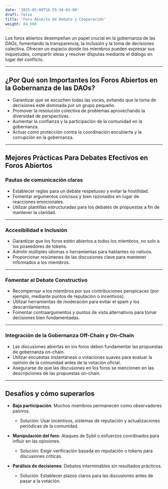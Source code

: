 ```yaml
---
date: '2025-03-09T16:55:34-03:00'
draft: false
title: 'Foro Abierto de Debate y Cooperación'
weight: 84_000
---
```


Los foros abiertos desempeñan un papel crucial en la gobernanza de las DAOs, fomentando la transparencia, la inclusión y la toma de decisiones colectiva. Ofrecen un espacio donde los miembros pueden expresar sus inquietudes, compartir ideas y resolver disputas mediante el diálogo en lugar del conflicto.

---

## **¿Por Qué son Importantes los Foros Abiertos en la Gobernanza de las DAOs?**

- Garantizar que se escuchen todas las voces, evitando que la toma de decisiones esté dominada por un grupo pequeño.
- Promover la resolución colectiva de problemas aprovechando la diversidad de perspectivas.
- Aumentar la confianza y la participación de la comunidad en la gobernanza.
- Actuar como protección contra la coordinación encubierta y la corrupción en la gobernanza.

---

## **Mejores Prácticas Para Debates Efectivos en Foros Abiertos**

### **Pautas de comunicación claras**
- Establecer reglas para un debate respetuoso y evitar la hostilidad.
- Fomentar argumentos concisos y bien razonados en lugar de reacciones emocionales.
- Utilizar plantillas estructuradas para los debates de propuestas a fin de mantener la claridad.

---

### **Accesibilidad e Inclusión**
- Garantizar que los foros estén abiertos a todos los miembros, no solo a los poseedores de tokens.
- Admitir múltiples idiomas o herramientas para hablantes no nativos.
- Proporcionar resúmenes de las discusiones clave para mantener informados a los miembros.

- ---

### **Fomentar el Debate Constructivo**
- Recompensar a los miembros por sus contribuciones perspicaces (por ejemplo, mediante puntos de reputación o incentivos).
- Utilizar herramientas de moderación para evitar el spam y los descarrilamientos.
- Fomentar contraargumentos y puntos de vista alternativos para tomar decisiones bien fundamentadas.

- ---

### **Integración de la Gobernanza Off-Chain y On-Chain**
- Las discusiones abiertas en los foros deben fundamentar las propuestas de gobernanza on-chain.
- Utilizar encuestas instantáneas o votaciones suaves para evaluar la opinión de la comunidad antes de la votación oficial.
- Asegurarse de que las discusiones en los foros se mencionen en las descripciones de las propuestas on-chain.

---

## **Desafíos y cómo superarlos**

- **Baja participación**: Muchos miembros permanecen como observadores pasivos.
  - Solución: Usar incentivos, sistemas de reputación y actualizaciones periódicas de la comunidad.

- **Manipulación del foro**: Ataques de Sybil o esfuerzos coordinados para influir en las opiniones.
  - Solución: Exigir verificación basada en reputación o tokens para discusiones críticas.

- **Parálisis de decisiones**: Debates interminables sin resultados prácticos.
  - Solución: Establecer plazos claros para las discusiones antes de pasar a la votación.